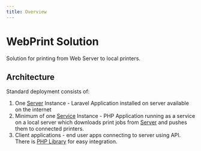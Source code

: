 ```yaml
---
title: Overview
---
```


# WebPrint Solution

Solution for printing from Web Server to local printers.

## Architecture

Standard deployment consists of:

1. One [Server](/systems/webprint/server) Instance - Laravel Application installed on server available on the internet
2. Minimum of one [Service](/systems/webprint/service) Instance - PHP Application running as a service on a local server which downloads print jobs from [Server](/systems/webprint/server) and pushes them to connected printers.
3. Client applications - end user apps connecting to server using API. There is [PHP Library](/libraries/webprint-client) for easy integration.
